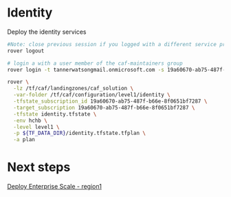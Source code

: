 
# Identity
Deploy the identity services

```bash
#Note: close previous session if you logged with a different service principal using --impersonate-sp-from-keyvault-url
rover logout

# login a with a user member of the caf-maintainers group
rover login -t tannerwatsongmail.onmicrosoft.com -s 19a60670-ab75-487f-b66e-8f0651bf7287

rover \
  -lz /tf/caf/landingzones/caf_solution \
  -var-folder /tf/caf/configuration/level1/identity \
  -tfstate_subscription_id 19a60670-ab75-487f-b66e-8f0651bf7287 \
  -target_subscription 19a60670-ab75-487f-b66e-8f0651bf7287 \
  -tfstate identity.tfstate \
  -env hchb \
  -level level1 \
  -p ${TF_DATA_DIR}/identity.tfstate.tfplan \
  -a plan

```


# Next steps

[Deploy Enterprise Scale - region1](../../level1/alz/region1/readme.md)
